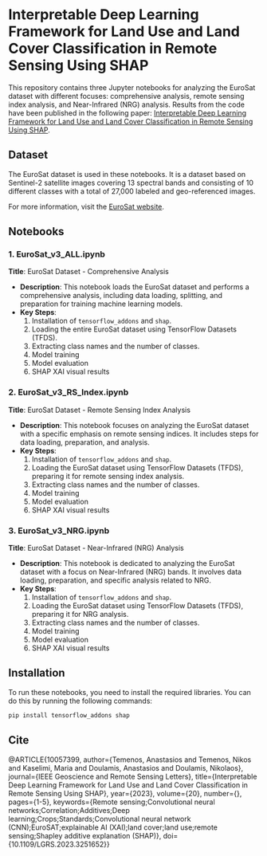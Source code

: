 # Interpretable Deep Learning Framework for Land Use and Land Cover Classification in Remote Sensing Using SHAP

This repository contains three Jupyter notebooks for analyzing the EuroSat dataset with different focuses: comprehensive analysis, remote sensing index analysis, and Near-Infrared (NRG) analysis. Results from the code have been published in the following paper: [Interpretable Deep Learning Framework for Land Use and Land Cover Classification in Remote Sensing Using SHAP](https://doi.org/10.1109/LGRS.2023.3251652).


## Dataset

The EuroSat dataset is used in these notebooks. It is a dataset based on Sentinel-2 satellite images covering 13 spectral bands and consisting of 10 different classes with a total of 27,000 labeled and geo-referenced images.

For more information, visit the [EuroSat website](https://github.com/phelber/EuroSAT).

## Notebooks

### 1. EuroSat_v3_ALL.ipynb
**Title**: EuroSat Dataset - Comprehensive Analysis
- **Description**: This notebook loads the EuroSat dataset and performs a comprehensive analysis, including data loading, splitting, and preparation for training machine learning models.
- **Key Steps**:
  1. Installation of `tensorflow_addons` and `shap`.
  2. Loading the entire EuroSat dataset using TensorFlow Datasets (TFDS).
  3. Extracting class names and the number of classes.
  4. Model training
  5. Model evaluation
  6. SHAP XAI visual results

### 2. EuroSat_v3_RS_Index.ipynb
**Title**: EuroSat Dataset - Remote Sensing Index Analysis
- **Description**: This notebook focuses on analyzing the EuroSat dataset with a specific emphasis on remote sensing indices. It includes steps for data loading, preparation, and analysis.
- **Key Steps**:
  1. Installation of `tensorflow_addons` and `shap`.
  2. Loading the EuroSat dataset using TensorFlow Datasets (TFDS), preparing it for remote sensing index analysis.
  3. Extracting class names and the number of classes.
  4. Model training
  5. Model evaluation
  6. SHAP XAI visual results

### 3. EuroSat_v3_NRG.ipynb
**Title**: EuroSat Dataset - Near-Infrared (NRG) Analysis
- **Description**: This notebook is dedicated to analyzing the EuroSat dataset with a focus on Near-Infrared (NRG) bands. It involves data loading, preparation, and specific analysis related to NRG.
- **Key Steps**:
  1. Installation of `tensorflow_addons` and `shap`.
  2. Loading the EuroSat dataset using TensorFlow Datasets (TFDS), preparing it for NRG analysis.
  3. Extracting class names and the number of classes.
  4. Model training
  5. Model evaluation
  6. SHAP XAI visual results

## Installation
To run these notebooks, you need to install the required libraries. You can do this by running the following commands:

```bash
pip install tensorflow_addons shap
```

## Cite

@ARTICLE{10057399,
  author={Temenos, Anastasios and Temenos, Nikos and Kaselimi, Maria and Doulamis, Anastasios and Doulamis, Nikolaos},
  journal={IEEE Geoscience and Remote Sensing Letters}, 
  title={Interpretable Deep Learning Framework for Land Use and Land Cover Classification in Remote Sensing Using SHAP}, 
  year={2023},
  volume={20},
  number={},
  pages={1-5},
  keywords={Remote sensing;Convolutional neural networks;Correlation;Additives;Deep learning;Crops;Standards;Convolutional neural network (CNN);EuroSAT;explainable AI (XAI);land cover;land use;remote sensing;Shapley additive explanation (SHAP)},
  doi={10.1109/LGRS.2023.3251652}}


